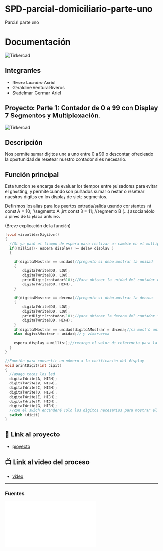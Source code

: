 # SPD-parcial-domiciliario-parte-uno
 Parcial parte uno
# Documentación 
![Tinkercad](./Img/ArduinoTinkercad.jpg)


## Integrantes 
- Rivero Leandro Adriel
- Geraldine Ventura Riveros
- Stadelman German Ariel


## Proyecto: Parte 1: Contador de 0 a 99 con Display 7 Segmentos y Multiplexación.
![Tinkercad](./Img/SPD_Parte_uno.png)


## Descripción
Nos permite sumar digitos uno a uno entre 0 a 99 o descontar, ofreciendo la oportunidad de resetear nuestro contador si es necesario.

## Función principal
Esta funcion se encarga de evaluar los tiempos entre pulsadores para evitar el ghosting, y permite cuando son pulsados sumar o restar o resetear nuestros digitos en los display de siete segmentos.

Definimos los alias para los puertos entrada/salida usando constantes
int const A = 10; //segmento A ,int const B = 11; //segmento B (...) asociandolo a pines de la placa arduino.

(Breve explicación de la función)

~~~ C (lenguaje en el que esta escrito)
!void visualidarDigitos()
{
  //Si ya pasó el tiempo de espera para realizar un cambio en el multiplexado, procede a hacerlo
  if((millis()- espera_display) >= delay_display )
  {
    
  	if(digitoAMostrar == unidad)//pregunto si debo mostrar la unidad
    {
    	digitalWrite(DU, LOW);
  		digitalWrite(DD, LOW);
  		printDigit(contador%10);//Para obtener la unidad del contador utilizo el resto de dividir por 10
  		digitalWrite(DU, HIGH);
    }
    
    if(digitoAMostrar == decena)//pregunto si debo mostrar la decena
    {
    	digitalWrite(DU, LOW);
  		digitalWrite(DD, LOW);
  		printDigit(contador/10);//para obtener la decena del contador simplemente lo divido por 10
  		digitalWrite(DD, HIGH);
    }
 	if(digitoAMostrar == unidad)digitoAMostrar = decena;//si mostró unidad, cambio la referencia para que muestre unidad
    else digitoAMostrar = unidad;// y vicerversa
      
    espera_display = millis();//recargo el valor de referencia para la espera para multiplexado
  }
}

//Función para convertir un número a la codificación del display
void printDigit(int digit)
{
  //apago todos los led
  digitalWrite(A, HIGH);
  digitalWrite(B, HIGH);
  digitalWrite(C, HIGH);
  digitalWrite(D, HIGH);
  digitalWrite(E, HIGH);
  digitalWrite(F, HIGH);
  digitalWrite(G, HIGH);
  //con el swich encenderé solo los digitos necesarios para mostrar el número en cada caso
  switch (digit)
}
~~~
## :robot: Link al proyecto
- [proyecto](https://www.tinkercad.com/things/3tJoK7UXKvG)
## :tv: Link al video del proceso
- [video]()

---
### Fuentes


![Tinkercad](./spd/spd/SPD_Parte_uno-Stadelman.pdf)
